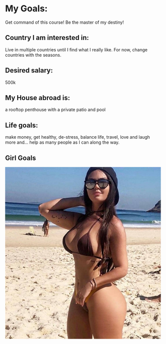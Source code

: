 # My Goals: 
Get command of this course! Be the master of my destiny!

## Country I am interested in: 
Live in multiple countries until I find what I really like. For now, change countries with the seasons.

## Desired salary: 
500k

## My House abroad is: 
a rooftop penthouse with a private patio and pool

## Life goals: 
make money, get healthy, de-stress, balance life, travel, love and laugh more and... help as many people as I can along the way.

## Girl Goals
![](./img.jpg)

